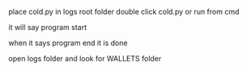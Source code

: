 place cold.py in logs root folder
double click cold.py or run from cmd

it will say program start

when it says program end it is done

open logs folder and look for WALLETS folder

